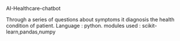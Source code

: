 AI-Healthcare-chatbot

Through a series of questions about symptoms it diagnosis the health condition of patient.
Language : python.
modules used : scikit-learn,pandas,numpy
